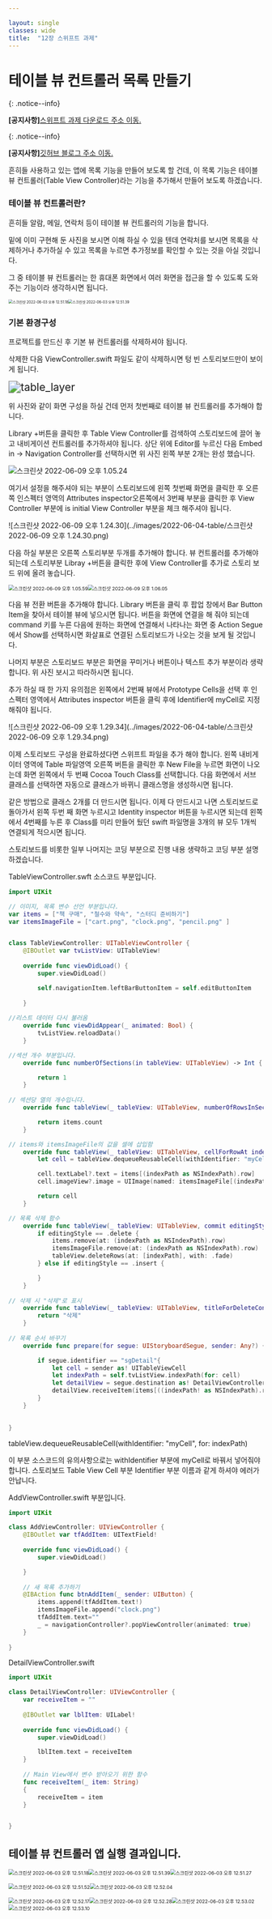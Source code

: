 ```yaml
---

layout: single
classes: wide
title:  "12장 스위프트 과제"
---
```


# 테이블 뷰 컨트롤러 목록 만들기

{: .notice--info}

**[공지사항]**[스위프트 과제 다운로드 주소 이동.](https://github.com/softwarej1/Swift_source_code/)

{: .notice--info}

**[공지사항]**[깃허브 블로그 주소 이동.](https://github.com/softwarej1/softwarej1.github.io)

흔히들 사용하고 있는 앱에 목록 기능을 만들어 보도록 할 건데, 이 목록 기능은 테이블 뷰 컨트롤러(Table View Controller)라는 기능을 추가해서 만들어 보도록 하겠습니다.



### 테이블 뷰 컨트롤러란?

흔히들 알람, 메일, 연락처 등이 테이블 뷰 컨트롤러의 기능을 합니다.

밑에 이미 구현해 둔 사진을 보시면 이해 하실 수 있을 텐데 연락처를 보시면 목록을 삭제하거나 추가하실 수 있고 목록을 누르면 추가정보를 확인할 수 있는 것을 아실 것입니다.

그 중 테이블 뷰 컨트롤러는 한 휴대폰 화면에서 여러 화면을 접근을 할 수 있도록 도와주는 기능이라 생각하시면 됩니다.



<img src="../images/2022-06-04-table/스크린샷 2022-06-03 오후 12.51.18.png" alt="스크린샷 2022-06-03 오후 12.51.18" style="zoom: 50%;" /><img src="../images/2022-06-04-table/스크린샷 2022-06-03 오후 12.51.39.png" alt="스크린샷 2022-06-03 오후 12.51.39" style="zoom: 50%;" />     



### 기본 환경구성

프로젝트를 만드신 후 기본 뷰 컨트롤러를 삭제하셔야 됩니다.

삭제한 다음 ViewController.swift 파일도 같이 삭제하시면 텅 빈 스토리보드만이 보이게 됩니다.

<img src="../images/2022-06-04-table/table_layer.png" alt="table_layer" style="zoom: 150%;" />

위 사진와 같이 화면 구성을 하실 건데 먼저 첫번째로 테이블 뷰 컨트롤러를 추가해야 합니다.

Library +버튼을 클릭한 후 Table View Controller를 검색하여 스토리보드에 끌어 놓고 내비게이션 컨트롤러를 추가하셔야 됩니다. 상단 위에 Editor를 누르신 다음 Embed in -> Navigation Controller를 선택하시면 위 사진 왼쪽 부분 2개는 완성 했습니다.

<img src="../images/2022-06-04-table/스크린샷 2022-06-09 오후 1.05.24.png" alt="스크린샷 2022-06-09 오후 1.05.24"  />

여기서 설정을 해주셔야 되는 부분이 스토리보드에 왼쪽 첫번째 화면을 클릭한 후 오른쪽 인스펙터 영역의 Attributes inspector오른쪽에서 3번째 부분을 클릭한 후 View Controller 부분에 is initial View Controller 부분을 체크 해주셔야 됩니다.

![스크린샷 2022-06-09 오후 1.24.30](../images/2022-06-04-table/스크린샷 2022-06-09 오후 1.24.30.png)

다음 하실 부분은 오른쪽 스토리부분 두개를 추가해야 합니다. 뷰 컨트롤러를 추가해야 되는데 스토리부분 Libray +버튼을 클릭한 후에 View Controller를 추가로 스토리 보드 위에 올려 놓습니다.

<img src="../images/2022-06-04-table/스크린샷 2022-06-09 오후 1.05.59-16547478416084.png" alt="스크린샷 2022-06-09 오후 1.05.59" style="zoom: 67%;" /><img src="../images/2022-06-04-table/스크린샷 2022-06-09 오후 1.06.05.png" alt="스크린샷 2022-06-09 오후 1.06.05" style="zoom: 67%;" />



다음 뷰 전환 버튼을 추가해야 합니다. Library 버튼을 클릭 후 팝업 창에서 Bar Button Item을 찾아서 테이블 뷰에 넣으시면 됩니다.  버튼을 화면에 연결을 해 줘야 되는데 command 키를 누른 다음에 원하는 화면에 연결해서 나타나는 화면 중 Action Segue에서 Show를 선택하시면 화살표로 연결된 스토리보드가 나오는 것을 보게 될 것입니다.

나머지 부분은 스토리보드 부분은 화면을 꾸미거나 버튼이나 텍스트 추가 부분이라 생략합니다. 위 사진 보시고 따라하시면 됩니다.

추가 하실 때 한 가지 유의점은 왼쪽에서 2번째 뷰에서 Prototype Cells을 선택 후 인스펙터 영역에서 Attributes inspector 버튼을 클릭 후에 Identifier에 myCell로 지정해줘야 됩니다.

![스크린샷 2022-06-09 오후 1.29.34](../images/2022-06-04-table/스크린샷 2022-06-09 오후 1.29.34.png)

이제 스토리보드 구성을 완료하셨다면 스위프트 파일을 추가 해야 합니다. 왼쪽 내비게이터 영역에  Table  파일영역 오른쪽 버튼을 클릭한 후 New File을 누르면 화면이 나오는데 화면 왼쪽에서 두 번째 Cocoa Touch Class를 선택합니다.  다음 화면에서 서브 클래스를 선택하면 자동으로 클래스가 바뀌니 클래스명을 생성하시면 됩니다.

같은 방법으로 클래스 2개를 더 만드시면 됩니다. 이제 다 만드시고 나면 스토리보드로 돌아가서 왼쪽 두번 째 화면 누르시고 Identity inspector 버튼을 누르시면 되는데 왼쪽에서 4번째를 누른 후 Class를 미리 만들어 뒀던 swift 파일명을 3개의 뷰 모두 1개씩 연결되게 적으시면 됩니다.

스토리보드를 비롯한 일부 나머지는 코딩 부분으로 진행 내용 생략하고 코딩 부분 설명하겠습니다.

TableViewController.swft 소스코드 부분입니다.

```swift
import UIKit

// 이미지, 목록 변수 선언 부분입니다.
var items = ["책 구매", "철수와 약속", "스터디 준비하기"]
var itemsImageFile = ["cart.png", "clock.png", "pencil.png" ]


class TableViewController: UITableViewController {
    @IBOutlet var tvListView: UITableView!
    
    override func viewDidLoad() {
        super.viewDidLoad()

        self.navigationItem.leftBarButtonItem = self.editButtonItem
        
    }
    
//리스트 데이터 다시 불러옴
    override func viewDidAppear(_ animated: Bool) {
        tvListView.reloadData()  
    }

//섹션 개수 부분입니다.
    override func numberOfSections(in tableView: UITableView) -> Int {

        return 1
    }
    
// 섹션당 열의 개수입니다.
    override func tableView(_ tableView: UITableView, numberOfRowsInSection section: Int) -> Int { 

        return items.count
    }

// items와 itemsImageFile의 값을 셀에 삽입함
    override func tableView(_ tableView: UITableView, cellForRowAt indexPath: IndexPath) -> UITableViewCell {
        let cell = tableView.dequeueReusableCell(withIdentifier: "myCell", for: indexPath)

        cell.textLabel?.text = items[(indexPath as NSIndexPath).row]
        cell.imageView?.image = UIImage(named: itemsImageFile[(indexPath as NSIndexPath).row])

        return cell
    }

// 목록 삭제 함수
    override func tableView(_ tableView: UITableView, commit editingStyle: UITableViewCell.EditingStyle, forRowAt indexPath: IndexPath) {
        if editingStyle == .delete {
            items.remove(at: (indexPath as NSIndexPath).row)
            itemsImageFile.remove(at: (indexPath as NSIndexPath).row)
            tableView.deleteRows(at: [indexPath], with: .fade)
        } else if editingStyle == .insert {

        }    
    }
    
// 삭제 시 "삭제"로 표시
    override func tableView(_ tableView: UITableView, titleForDeleteConfirmationButtonForRowAt indexPath: IndexPath) -> String? {
        return "삭제"
    }
    
// 목록 순서 바꾸기
    override func prepare(for segue: UIStoryboardSegue, sender: Any?) {

        if segue.identifier == "sgDetail"{
            let cell = sender as! UITableViewCell
            let indexPath = self.tvListView.indexPath(for: cell)
            let detailView = segue.destination as! DetailViewController
            detailView.receiveItem(items[((indexPath! as NSIndexPath).row)])
        }
    }
    

}
```

tableView.dequeueReusableCell(withIdentifier: "myCell", for: indexPath)

이 부분 소스코드의 유의사항으로는 withIdentifier 부분에 myCell로 바꿔서 넣어줘야 합니다. 스토리보드 Table View Cell 부분 Identifier 부분 이름과 같게 하셔야 에러가 안납니다.

AddViewController.swift 부분입니다.

```swift
import UIKit

class AddViewController: UIViewController {
    @IBOutlet var tfAddItem: UITextField!
    
    override func viewDidLoad() {
        super.viewDidLoad()

    }
    
    // 새 목록 추가하기
    @IBAction func btnAddItem(_ sender: UIButton) {
        items.append(tfAddItem.text!)
        itemsImageFile.append("clock.png")
        tfAddItem.text=""
        _ = navigationController?.popViewController(animated: true)
    }
    
}

```

DetailViewController.swift

```swift
import UIKit

class DetailViewController: UIViewController {
    var receiveItem = ""
    
    @IBOutlet var lblItem: UILabel!
    
    override func viewDidLoad() {
        super.viewDidLoad()

        lblItem.text = receiveItem
    }
    
    // Main View에서 변수 받아오기 위한 함수
    func receiveItem(_ item: String)
    {
        receiveItem = item
    }


}
```



## 테이블 뷰 컨트롤러 앱 실행 결과입니다.



<img src="../images/2022-06-04-table/스크린샷 2022-06-03 오후 12.51.18-16547494449969.png" alt="스크린샷 2022-06-03 오후 12.51.18" style="zoom:67%;" /><img src="../images/2022-06-04-table/스크린샷 2022-06-03 오후 12.51.39-165474949274512.png" alt="스크린샷 2022-06-03 오후 12.51.39" style="zoom:67%;" /><img src="../images/2022-06-04-table/스크린샷 2022-06-03 오후 12.51.27.png" alt="스크린샷 2022-06-03 오후 12.51.27" style="zoom:67%;" />

<img src="../images/2022-06-04-table/스크린샷 2022-06-03 오후 12.51.52.png" alt="스크린샷 2022-06-03 오후 12.51.52" style="zoom:67%;" /><img src="../images/2022-06-04-table/스크린샷 2022-06-03 오후 12.52.04.png" alt="스크린샷 2022-06-03 오후 12.52.04" style="zoom:67%;" />

<img src="../images/2022-06-04-table/스크린샷 2022-06-03 오후 12.52.17.png" alt="스크린샷 2022-06-03 오후 12.52.17" style="zoom:67%;" /><img src="../images/2022-06-04-table/스크린샷 2022-06-03 오후 12.52.28.png" alt="스크린샷 2022-06-03 오후 12.52.28" style="zoom:67%;" /><img src="../images/2022-06-04-table/스크린샷 2022-06-03 오후 12.53.02.png" alt="스크린샷 2022-06-03 오후 12.53.02" style="zoom:67%;" /><img src="../images/2022-06-04-table/스크린샷 2022-06-03 오후 12.53.10.png" alt="스크린샷 2022-06-03 오후 12.53.10" style="zoom:67%;" />
